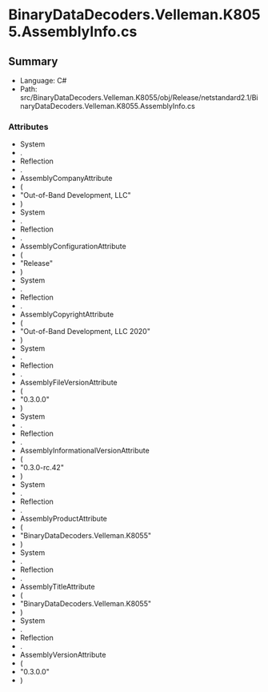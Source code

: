 ﻿# BinaryDataDecoders.Velleman.K8055.AssemblyInfo.cs

## Summary

* Language: C#
* Path: src/BinaryDataDecoders.Velleman.K8055/obj/Release/netstandard2.1/BinaryDataDecoders.Velleman.K8055.AssemblyInfo.cs

### Attributes

 - System
 - .
 - Reflection
 - .
 - AssemblyCompanyAttribute
 - (
 - "Out-of-Band Development, LLC"
 - )
 - System
 - .
 - Reflection
 - .
 - AssemblyConfigurationAttribute
 - (
 - "Release"
 - )
 - System
 - .
 - Reflection
 - .
 - AssemblyCopyrightAttribute
 - (
 - "Out-of-Band Development, LLC 2020"
 - )
 - System
 - .
 - Reflection
 - .
 - AssemblyFileVersionAttribute
 - (
 - "0.3.0.0"
 - )
 - System
 - .
 - Reflection
 - .
 - AssemblyInformationalVersionAttribute
 - (
 - "0.3.0-rc.42"
 - )
 - System
 - .
 - Reflection
 - .
 - AssemblyProductAttribute
 - (
 - "BinaryDataDecoders.Velleman.K8055"
 - )
 - System
 - .
 - Reflection
 - .
 - AssemblyTitleAttribute
 - (
 - "BinaryDataDecoders.Velleman.K8055"
 - )
 - System
 - .
 - Reflection
 - .
 - AssemblyVersionAttribute
 - (
 - "0.3.0.0"
 - )

